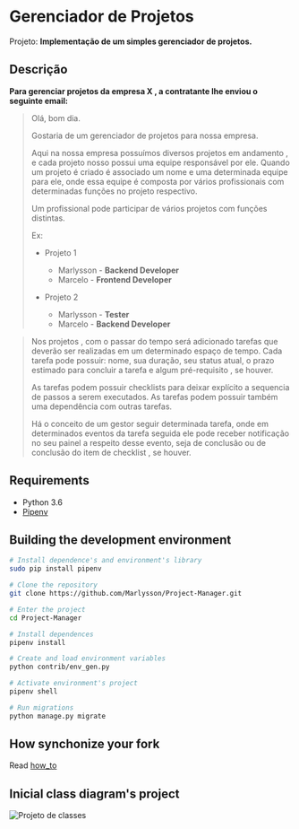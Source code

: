 # Gerenciador de Projetos

Projeto: **Implementação de um simples gerenciador de projetos.**

## Descrição

**Para gerenciar projetos da empresa X , a contratante lhe enviou o seguinte email:**

> Olá, bom dia. 
> 
> Gostaria de um gerenciador de projetos para nossa empresa.
> 
> Aqui na nossa empresa possuímos diversos projetos em andamento , e cada projeto nosso possui uma equipe responsável por ele.
> Quando um projeto é criado é associado um nome e uma determinada equipe para ele, onde essa equipe é composta por vários profissionais com determinadas funções no projeto respectivo. 
> 
> Um profissional pode participar de vários projetos com funções distintas.
>
> Ex:
>
> - Projeto 1
>    - Marlysson - __Backend Developer__
>    - Marcelo - __Frontend Developer__
>
> - Projeto 2
>    - Marlysson - __Tester__
>    - Marcelo - __Backend Developer__

> Nos projetos , com o passar do tempo será adicionado tarefas que deverão ser realizadas em um determinado espaço de tempo. Cada tarefa pode possuir: nome, sua duração, seu status atual, o prazo estimado para concluir a tarefa e algum pré-requisito , se houver.
> 
> As tarefas podem possuir checklists para deixar explícito a sequencia de passos a serem executados. As tarefas podem possuir também uma dependência com outras tarefas.
> 
> Há o conceito de um gestor seguir determinada tarefa, onde em determinados eventos da tarefa seguida ele pode receber notificação no seu painel a respeito desse evento, seja de conclusão ou de conclusão do item de checklist , se houver.


## Requirements

- Python 3.6
- [Pipenv](https://docs.pipenv.org/)

## Building the development environment


```bash
# Install dependence's and environment's library
sudo pip install pipenv
```

```bash
# Clone the repository 
git clone https://github.com/Marlysson/Project-Manager.git

# Enter the project
cd Project-Manager

# Install dependences
pipenv install

# Create and load environment variables
python contrib/env_gen.py

# Activate environment's project
pipenv shell

# Run migrations
python manage.py migrate
```

## How synchonize your fork

Read [how_to](how_to.md)

## Inicial class diagram's project

![Projeto de classes](https://github.com/Marlysson/Project-Manager/blob/master/Documenta%C3%A7%C3%A3o/Diagrama.png)